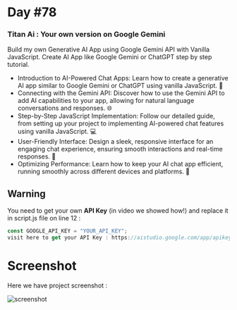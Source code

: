 # Day #78

### Titan Ai : Your own version on Google Gemini

Build my own Generative AI App using Google Gemini API with Vanilla JavaScript. Create AI App like Google Gemini or ChatGPT step by step tutorial.

- Introduction to AI-Powered Chat Apps: Learn how to create a generative AI app similar to Google Gemini or ChatGPT using vanilla JavaScript. 🤖
- Connecting with the Gemini API: Discover how to use the Gemini API to add AI capabilities to your app, allowing for natural language conversations and responses. 🌐
- Step-by-Step JavaScript Implementation: Follow our detailed guide, from setting up your project to implementing AI-powered chat features using vanilla JavaScript. 💻
- User-Friendly Interface: Design a sleek, responsive interface for an engaging chat experience, ensuring smooth interactions and real-time responses. 🌟
- Optimizing Performance: Learn how to keep your AI chat app efficient, running smoothly across different devices and platforms. 📱

## Warning

You need to get your own **API Key** (in video we showed how!) and replace it in script.js file on line 12 :

```javascript
const GOOGLE_API_KEY = "YOUR_API_KEY";
visit here to get your API Key : https://aistudio.google.com/app/apikey?_gl=1*8calfx*_ga*NjQwODU4MTE2LjE3MzE2NzI1Njk.*_ga_P1DBVKWT6V*MTczMTY3NDgzNy4yLjEuMTczMTY3NDg1NC40My4wLjQwNDU2MjI0MQ..
```

# Screenshot

Here we have project screenshot :

![screenshot](https://github.com/user-attachments/assets/8ac56d86-e832-4d8c-b50d-fcef662d82e4)


